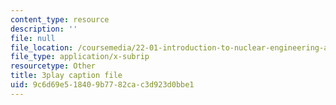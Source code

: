 ```yaml
---
content_type: resource
description: ''
file: null
file_location: /coursemedia/22-01-introduction-to-nuclear-engineering-and-ionizing-radiation-fall-2016/9c6d69e518409b7782cac3d923d0bbe1_3yqpirzxudw.srt
file_type: application/x-subrip
resourcetype: Other
title: 3play caption file
uid: 9c6d69e5-1840-9b77-82ca-c3d923d0bbe1
---
```

